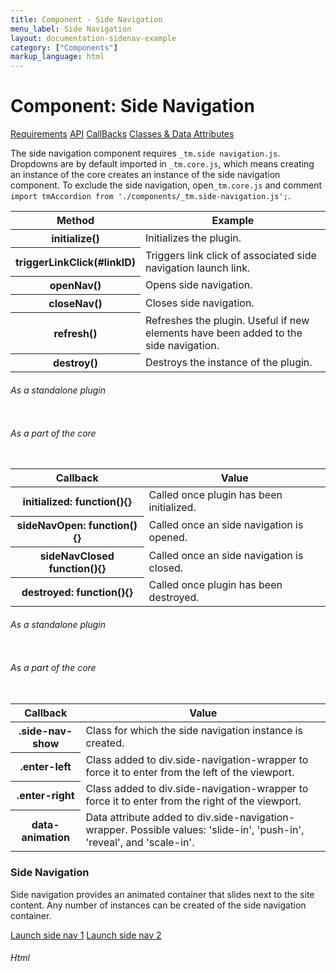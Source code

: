 ```yaml
---
title: Component - Side Navigation
menu_label: Side Navigation
layout: documentation-sidenav-example
category: ["Components"]
markup_language: html
---
```


<div class="section-block">
  <div class="row pt-40 pt-md-40">
    <!-- Content Inner -->
    <div class="col w-9/12 w-md-full order-2 content-inner">
      <h1 class="font-light">Component: Side Navigation</h1>
      <div class="tabs rounded">
        <div class="tab-nav button-nav left">
          <a href="#tabs-1-pane-1" class="button border-b border-2 active bg-transparent bg-hover-transparent border-grey-lightest border-hover-grey-lightest color-grey-dark color-hover-grey-darkest border-active-primary color-active-primary">Requirements</a>
          <a href="#tabs-1-pane-2" class="button border-b border-2 bg-transparent bg-hover-transparent border-grey-lightest border-hover-grey-lightest color-grey-dark color-hover-grey-darkest border-active-primary color-active-primary">API</a>
          <a href="#tabs-1-pane-3" class="button border-b border-2 bg-transparent bg-hover-transparent border-grey-lightest border-hover-grey-lightest color-grey-dark color-hover-grey-darkest border-active-primary color-active-primary">CallBacks</a>
          <a href="#tabs-1-pane-4" class="button border-b border-2 bg-transparent bg-hover-transparent border-grey-lightest border-hover-grey-lightest color-grey-dark color-hover-grey-darkest border-active-primary color-active-primary">Classes &amp; Data Attributes</a>
        </div>
        <div class="tab-panes px-0 rounded rounded-sm-b border-transparent">
          <div id="tabs-1-pane-1" class="active animate-in">
            <div class="tab-content">
              <p class="mb-0">The side navigation component requires <code class="color-indigo font-bold">_tm.side navigation.js</code>. Dropdowns are by default imported in <code class="color-indigo font-bold">_tm.core.js</code>, which means creating an instance of the core creates an instance of the side navigation component. To exclude the side navigation, open<code class="color-indigo font-bold">_tm.core.js</code> and comment <code class="color-indigo font-bold">import tmAccordion from './components/_tm.side-navigation.js';</code>.</p>
            </div>
          </div>
          <div id="tabs-1-pane-2">
            <div class="tab-content">
              <!-- Classes -->
              <div class="table-scrollable">
                <table class="table size-md mb-0 rounded bg-white">
                  <thead>
                    <tr>
                      <th> Method </th>
                      <th> Example </th>
                    </tr>
                  </thead>
                  <tbody class="font-mono">
                    <tr>
                      <th class="color-indigo">initialize()</th>
                      <td> Initializes the plugin. </td>
                    </tr>
                    <tr>
                      <th class="color-indigo">triggerLinkClick(#linkID)</th>
                      <td> Triggers link click of associated side navigation launch link. </td>
                    </tr>
                    <tr>
                      <th class="color-indigo">openNav()</th>
                      <td> Opens side navigation. </td>
                    </tr>
                    <tr>
                      <th class="color-indigo">closeNav()</th>
                      <td> Closes side navigation. </td>
                    </tr>
                    <tr>
                      <th class="color-indigo">refresh()</th>
                      <td> Refreshes the plugin. Useful if new elements have been added to the side navigation. </td>
                    </tr>
                    <tr>
                      <th class="color-indigo">destroy()</th>
                      <td> Destroys the instance of the plugin. </td>
                    </tr>
                  </tbody>
                </table>
              </div>
              <!-- Classes End -->
              <!-- code -->
              <h6 class="uppercase">As a standalone plugin</h6>
              <div class="rounded p-20 overflow-y-scroll mb-0 bg-gradient-grey-ultralight border-l border-4 border-solid border-indigo">
                <pre class="m-0 language-js"><code class="inline-block scrolling-touch"><!--let sidenavigation = new tmSideNavigation('.show-side-nav');
sidenavigation.method();
--></code></pre>
              </div>
              <!-- code -->
              <!-- code -->
              <h6 class="uppercase">As a part of the core</h6>
              <div class="rounded p-20 overflow-y-scroll mb-0 bg-gradient-grey-ultralight border-l border-4 border-solid border-indigo">
                <pre class="m-0 language-js"><code class="inline-block scrolling-touch"><!--timber.sidenavigation.method();
--></code></pre>
              </div>
              <!-- code -->
            </div>
          </div>
          <div id="tabs-1-pane-3">
            <div class="tab-content">
              <!-- Classes -->
              <div class="table-scrollable">
                <table class="table size-md mb-0 rounded bg-white">
                  <thead>
                    <tr>
                      <th> Callback </th>
                      <th> Value </th>
                    </tr>
                  </thead>
                  <tbody class="font-mono">
                    <tr>
                      <th class="color-indigo">initialized: function(){}</th>
                      <td> Called once plugin has been initialized. </td>
                    </tr>
                    <tr>
                      <th class="color-indigo">sideNavOpen: function(){}</th>
                      <td> Called once an side navigation is opened. </td>
                    </tr>
                    <tr>
                      <th class="color-indigo">sideNavClosed function(){}</th>
                      <td> Called once an side navigation is closed. </td>
                    </tr>
                    <tr>
                      <th class="color-indigo">destroyed: function(){}</th>
                      <td> Called once plugin has been destroyed. </td>
                    </tr>
                  </tbody>
                </table>
              </div>
              <!-- Classes End -->
              <!-- code -->
              <h6 class="uppercase">As a standalone plugin</h6>
              <div class="rounded p-20 overflow-y-scroll mb-0 bg-gradient-grey-ultralight border-l border-4 border-solid border-indigo">
                <pre class="m-0 language-js"><code class="inline-block scrolling-touch"><!--let sidenavigation = new tmSideNavigation('.show-side-nav',{
	callback:function(){}
});
--></code></pre>
              </div>
              <!-- code -->
              <!-- code -->
              <h6 class="uppercase">As a part of the core</h6>
              <div class="rounded p-20 overflow-y-scroll mb-0 bg-gradient-grey-ultralight border-l border-4 border-solid border-indigo">
                <pre class="m-0 language-js"><code class="inline-block scrolling-touch"><!--timber.module.sidenavigation.settings.callback = function(){};
--></code></pre>
              </div>
              <!-- code -->
            </div>
          </div>
          <div id="tabs-1-pane-4">
            <div class="tab-content">
              <!-- Classes -->
              <div class="table-scrollable">
                <table class="table size-md mb-0 rounded bg-white">
                  <thead>
                    <tr>
                      <th> Callback </th>
                      <th> Value </th>
                    </tr>
                  </thead>
                  <tbody class="font-mono">
                    <tr>
                      <th class="color-indigo">.side-nav-show</th>
                      <td> Class for which the side navigation instance is created. </td>
                    </tr>
                    <tr>
                      <th class="color-indigo">.enter-left</th>
                      <td> Class added to div.side-navigation-wrapper to force it to enter from the left of the viewport. </td>
                    </tr>
                    <tr>
                      <th class="color-indigo">.enter-right</th>
                      <td> Class added to div.side-navigation-wrapper to force it to enter from the right of the viewport. </td>
                    </tr>
                    <tr>
                      <th class="color-indigo">data-animation</th>
                      <td> Data attribute added to div.side-navigation-wrapper. Possible values: 'slide-in', 'push-in', 'reveal', and 'scale-in'. </td>
                    </tr>
                  </tbody>
                </table>
              </div>
              <!-- Classes End -->
            </div>
          </div>
        </div>
      </div>
      <!-- Demo Block -->
      <div class="demo-block mt-80">
        <h3 class="font-light">Side Navigation</h3>
        <p>Side navigation provides an animated container that slides next to the site content. Any number of instances can be created of the side navigation container.</p>
        <a href="#side-nav-1" class="button rounded side-nav-show">Launch side nav 1</a>
        <a href="#side-nav-2" class="button rounded side-nav-show">Launch side nav 2</a>
      </div>
      <!-- Demo Block End -->
      <!-- code -->
      <h6 class="uppercase">Html</h6>
      <div class="rounded p-20 overflow-y-scroll mb-0 bg-gradient-grey-ultralight border-l border-4 border-solid border-indigo">
        <pre class="m-0 language-html"><code class="inline-block scrolling-touch"><!--<a href="#side-nav-1" class="button rounded side-nav-show">Launch side nav 1</a>
<a href="#side-nav-2" class="button rounded side-nav-show">Launch side nav 2</a>
--></code></pre>
      </div>
      <!-- code -->
    </div>
    <!-- Content Inner End -->
		<!-- {{ sidebar }} -->
  </div>
</div>
